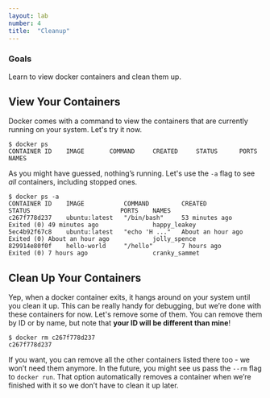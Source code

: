 ```yaml
---
layout: lab
number: 4
title:  "Cleanup"
---
```


### Goals
Learn to view docker containers and clean them up.

## View Your Containers

Docker comes with a command to view the containers that are currently running on
your system. Let's try it now.

```
$ docker ps
CONTAINER ID    IMAGE       COMMAND     CREATED		STATUS      PORTS       NAMES
```

As you might have guessed, nothing’s running. Let's use the `-a` flag to see
*all* containers, including stopped ones.

```
$ docker ps -a
CONTAINER ID    IMAGE           COMMAND         CREATED             STATUS                         PORTS    NAMES
c267f778d237    ubuntu:latest   "/bin/bash"     53 minutes ago      Exited (0) 49 minutes ago               happy_leakey
5ec4b92f67c8    ubuntu:latest   "echo 'H ..."  	About an hour ago   Exited (0) About an hour ago            jolly_spence
829914e80f0f	hello-world     "/hello"        7 hours ago         Exited (0) 7 hours ago                  cranky_sammet

```

## Clean Up Your Containers

Yep, when a docker container exits, it hangs around on your system until you
clean it up. This can be really handy for debugging, but we’re done with these
containers for now. Let's remove some of them. You can remove them by ID or by
name, but note that **your ID will be different than mine**!

```
$ docker rm c267f778d237
c267f778d237
```

If you want, you can remove all the other containers listed there too - we won’t
need them anymore. In the future, you might see us pass the `--rm` flag to
`docker run`. That option automatically removes a container when we’re finished
with it so we don’t have to clean it up later.

